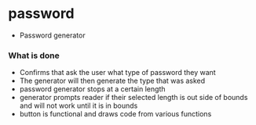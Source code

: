 # password


* Password generator

### What is done

* Confirms that ask the user what type of password they want
* The generator will then generate the type that was asked 
* password generator stops at a certain length
* generator prompts reader if their selected length is out side of bounds and will not work until it is in bounds
* button is functional and draws code from various functions
